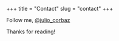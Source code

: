 +++
title = "Contact"
slug = "contact"
+++

Follow me, [@julio_corbaz](https://twitter.com/julio_corbaz 'Twitter')

Thanks for reading!

